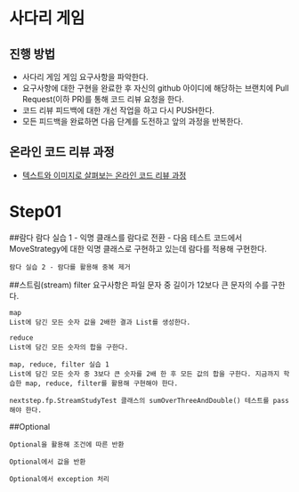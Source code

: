 # 사다리 게임
## 진행 방법
* 사다리 게임 게임 요구사항을 파악한다.
* 요구사항에 대한 구현을 완료한 후 자신의 github 아이디에 해당하는 브랜치에 Pull Request(이하 PR)를 통해 코드 리뷰 요청을 한다.
* 코드 리뷰 피드백에 대한 개선 작업을 하고 다시 PUSH한다.
* 모든 피드백을 완료하면 다음 단계를 도전하고 앞의 과정을 반복한다.

## 온라인 코드 리뷰 과정
* [텍스트와 이미지로 살펴보는 온라인 코드 리뷰 과정](https://github.com/nextstep-step/nextstep-docs/tree/master/codereview)

# Step01
##람다
    람다 실습 1 - 익명 클래스를 람다로 전환
        - 다음 테스트 코드에서 MoveStrategy에 대한 익명 클래스로 구현하고 있는데 람다를 적용해 구현한다.
    
    람다 실습 2 - 람다를 활용해 중복 제거
    

##스트림(stream)
    filter
    요구사항은 파일 문자 중 길이가 12보다 큰 문자의 수를 구한다.
    
    map
    List에 담긴 모든 숫자 값을 2배한 결과 List를 생성한다.
    
    reduce
    List에 담긴 모든 숫자의 합을 구한다.
    
    map, reduce, filter 실습 1
    List에 담긴 모든 숫자 중 3보다 큰 숫자를 2배 한 후 모든 값의 합을 구한다. 지금까지 학습한 map, reduce, filter를 활용해 구현해야 한다.
    
    nextstep.fp.StreamStudyTest 클래스의 sumOverThreeAndDouble() 테스트를 pass해야 한다.

##Optional

    Optional을 활용해 조건에 따른 반환
    
    Optional에서 값을 반환
    
    Optional에서 exception 처리

